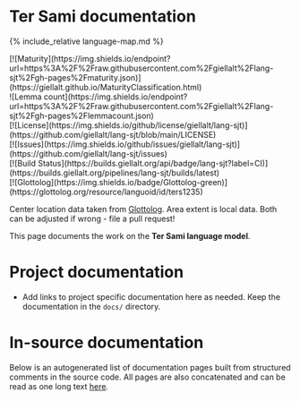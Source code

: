 # Ter Sami documentation

<div class="twocolumn map" markdown="1">

{% include_relative language-map.md %}

<div class="badges" markdown="1">
[![Maturity](https://img.shields.io/endpoint?url=https%3A%2F%2Fraw.githubusercontent.com%2Fgiellalt%2Flang-sjt%2Fgh-pages%2Fmaturity.json)](https://giellalt.github.io/MaturityClassification.html) <br/>
![Lemma count](https://img.shields.io/endpoint?url=https%3A%2F%2Fraw.githubusercontent.com%2Fgiellalt%2Flang-sjt%2Fgh-pages%2Flemmacount.json) <br/>
[![License](https://img.shields.io/github/license/giellalt/lang-sjt)](https://github.com/giellalt/lang-sjt/blob/main/LICENSE) <br/>
[![Issues](https://img.shields.io/github/issues/giellalt/lang-sjt)](https://github.com/giellalt/lang-sjt/issues) <br/>
[![Build Status](https://builds.giellalt.org/api/badge/lang-sjt?label=CI)](https://builds.giellalt.org/pipelines/lang-sjt/builds/latest) <br/>
[![Glottolog](https://img.shields.io/badge/Glottolog-green)](https://glottolog.org/resource/languoid/id/ters1235)
</div>

Center location data taken from [Glottolog](https://glottolog.org/). Area extent is local data. Both can be adjusted if wrong - file a pull request!

</div>

This page documents the work on the **Ter Sami language model**. 

# Project documentation

* Add links to project specific documentation here as needed. Keep the documentation in the `docs/` directory.

# In-source documentation

Below is an autogenerated list of documentation pages built from structured comments in the source code. All pages are also concatenated and can be read as one long text [here](sjt.md).
